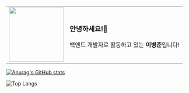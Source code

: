 <table>
  <tr>
    <td><img src="https://your-image-url.com/avatar.png" width="150"></td>
    <td>
      <h3>안녕하세요!👋</h3>
      <p>백엔드 개발자로 활동하고 있는 <b>이병준</b>입니다!</p>
    </td>
  </tr>
</table>

[![Anurag's GitHub stats](https://github-readme-stats.vercel.app/api?username=pojun406)](https://github.com/anuraghazra/github-readme-stats)

![Top Langs](https://github-readme-stats.vercel.app/api/top-langs/?username=pojun406&hide=html,javascript,typescript,tex,css)
<!--
**pojun406/pojun406** is a ✨ _special_ ✨ repository because its `README.md` (this file) appears on your GitHub profile.

Here are some ideas to get you started:

- 🔭 I’m currently working on ...
- 🌱 I’m currently learning ...
- 👯 I’m looking to collaborate on ...
- 🤔 I’m looking for help with ...
- 💬 Ask me about ...
- 📫 How to reach me: ...
- 😄 Pronouns: ...
- ⚡ Fun fact: ...
-->
